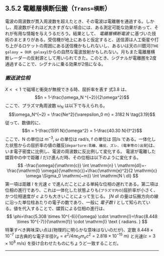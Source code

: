 <br>
<br>
<br>
<br>

## 3.5.2 電離層横断伝搬（`Trans=横断`）

電波の周波数が貫入周波数を超えたとき、その電波は電離層を通過する。しかし、周波数がそれほど大きすぎない場合には、ある測定可能な効果があって、それが有用な情報を与えうるだろう。結果として、 _電離層横断電波_ に基づいた技術のまとまりがある。受信機が地上にあると仮定すると、送信源は人工衛星や打ち上がるロケットの周囲にある送信機かもしれないし、あるいは天の川銀河(`THE galaxy = OUR galaxy`)からの自然な電波放射かもしれない。月もまた電離層横断レーダーの反射源として用いられてきた。このとき、シグナルが電離圏を2度通過することで、シグナルに乗る効果が2倍になる。

### _搬送波位相_
$X << 1$ で磁場と衝突が無視できる時、屈折率を表す 式3.8 は、
$$n = 1-\frac{\omega_N ^{~2}}{2\omega^2}$$
ここで、プラズマ角周波数 $\omega_N$ は以下で与えられる。
$$\omega_N^{~2} = \frac{Ne^2}{\varepsilon_0 m} = 3182 N \tag{3.19}$$
従って、数値的に、
$$n = 1-\frac{1591 N}{\omega^2} = 1-\frac{40.30 N}{f^2}$$
ここで、N の単位は $m^{-3}$, $\omega$ の単位は rad/s, f の単位は 回/s である。一体化した状態からの屈折率の値の離反(`departure:乖離、離反、ズレ、(電車等の)出発`)は、いま電子密度に比例し、電波の周波数に反比例して変化する。
電波が電離した媒質中の中で距離 $l$ だけ進んだ時、その位相は以下のように変化する。
$$
-\frac{\omega}{\mathrm{c}} \int \mathrm{n} \ \mathrm{dl}=-\frac{\mathrm{l} \omega}{\mathrm{c}}+\frac{\mathrm{e}^2}{2 \mathrm{c} \omega \Sigma_0 \mathrm{~m}} \int \mathrm{N \ dl}
$$
第一項は距離 $l$ を光速 $c$ で進んだことによる単純な位相の遅れである。第二項は位相の進行であり、これは一体化した状態よりも(`プラズマ内の`)屈折率が小さく、かつ位相速度が $c$ よりも大きいことによって生じる。 $\int N \ dl$ の量は伝搬方向の線に沿った単位柱あたりの電子の数であり、一般に _電子数_ $I$ として知られている。値を代入することで、媒質による位相の進行は、
$$
\phi=\frac{5.308 \times 10^{-6}}{\omega} \cdot \mathrm{I}=\frac{8.448 \times 10^{-7}}{\mathrm{f}} \cdot \mathrm{I} \text { radians. }
$$
特筆すべき興味深い点は(物理的に明らかな意味はないのだが)、定数 $8.448 \times 10^{-7}$ は古典的な電子半径$(r_e = e^2 / 4 \pi \varepsilon_0 m_e c^2 = 2.818 \times 10^{-15} \text{ m})$ と光速$(c = 3 \times 10^8 \text{ m/s})$ を掛け合わせたものにちょうど一致することだ。

---

